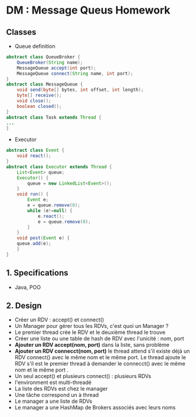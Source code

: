 # DM : Message Queus Homework

## Classes 
- Queue definition 

```Java
abstract class QueueBroker {
    QueueBroker(String name);
    MessageQueue accept(int port);
    MessageQueue connect(String name, int port);
}
abstract class MessageQueue {
    void send(byte[] bytes, int offset, int length);
    byte[] receive();
    void close();
    boolean closed();
}
abstract class Task extends Thread {
...
}
```
- Executor

```Java
abstract class Event {
    void react();
}
abstract class Executor extends Thread {
    List<Event> queue;
    Executor() {
        queue = new LinkedList<Event>();
    }
    void run() {
        Event e;
        e = queue.remove(0);
        while (e!=null) {
            e.react();
            e = queue.remove(0);
        }
    }
    void post(Event e) {
    queue.add(e);
    }
}
```

## 1. Specifications
- Java, POO 

## 2. Design 
- Créer un RDV : accept() et connect()
- Un Manager pour gérer tous les RDVs, c'est quoi un Manager ? 
- Le premier thread crée le RDV et le deuxième thread le trouve 
- Créer une liste ou une table de hash de RDV avec l'unicité : nom, port 
- **Ajouter un RDV accept(nom, port)** dans la liste, sans problème
- **Ajouter un RDV connecct(nom, port)** le thread attend s'il existe déjà un RDV connect() avec le même nom et le même port. Le thread ajoute le RDV s'il est le premier thread à demander le connecct() avec le même nom et le même port . 
- Un seul accept() et plusieurs connect() : plusieurs RDVs 
- l'environment est multi-threadé 
- La liste des RDVs est chez le manager 
- Une tâche correspond un à thread 
- Le manager a une liste de RDVs 
- Le manager a une HashMap de Brokers associés avec leurs noms 